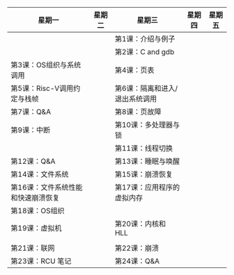 

| 星期一                             | 星期二 | 星期三                         | 星期四 | 星期五 |
| ---------------------------------- | ------ | ------------------------------ | ------ | ------ |
|                                    |        | 第1课：介绍与例子              |        |        |
|                                    |        | 第2课：C and gdb               |        |        |
| 第3课：OS组织与系统调用            |        | 第4课：页表                    |        |        |
| 第5课：Risc-V调用约定与栈帧        |        | 第6课：隔离和进入/退出系统调用 |        |        |
| 第7课：Q&A                         |        | 第8课：页故障                  |        |        |
| 第9课：中断                        |        | 第10课：多处理器与锁           |        |        |
|                                    |        | 第11课：线程切换               |        |        |
| 第12课：Q&A                        |        | 第13课：睡眠与唤醒             |        |        |
| 第14课：文件系统                   |        | 第15课：崩溃恢复               |        |        |
| 第16课：文件系统性能和快速崩溃恢复 |        | 第17课：应用程序的虚拟内存     |        |        |
| 第18课：OS组织                     |        |                                |        |        |
| 第19课：虚拟机                     |        | 第20课：内核和 HLL             |        |        |
|                                    |        |                                |        |        |
| 第21课：联网                       |        | 第22课：崩溃                   |        |        |
| 第23课：RCU 笔记                   |        | 第24课：Q&A                    |        |        |

